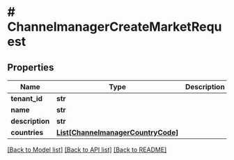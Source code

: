 # # ChannelmanagerCreateMarketRequest


## Properties 


Name | Type | Description | Notes
------------ | ------------- | ------------- | -------------
**tenant_id**| **str** |   | [optional]
**name**| **str** |   | [optional]
**description**| **str** |   | [optional]
**countries**| [**List[ChannelmanagerCountryCode]**](ChannelmanagerCountryCode.md) |   | [optional]


[[Back to Model list]](../../README.md#models) [[Back to API list]](../../README.md#endpoints) [[Back to README]](../../README.md)

